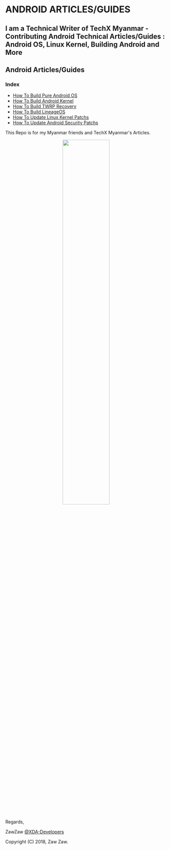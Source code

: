 # ANDROID ARTICLES/GUIDES

## I am a Technical Writer of TechX Myanmar - Contributing Android Technical Articles/Guides : Android OS, Linux Kernel, Building Android and More

## Android Articles/Guides
### Index
- [How To Build Pure Android OS](https://github.com/zawzaww/android-articles-guides/blob/techx-android/Guides/Building-AOSP-ROM.md)
- [How To Build Android Kernel](https://github.com/zawzaww/android-articles-guides/blob/techx-android/Guides/Building-Android-Kernel.md)
- [How To Build TWRP Recovery](https://github.com/zawzaww/android-articles-guides/blob/techx-android/Guides/Building-TWRP-Recovery.md)
- [How To Build LineageOS](https://github.com/zawzaww/android-articles-guides/blob/techx-android/Guides/Building-LineageOS.md)
- [How To Update Linux Kernel Patchs](https://github.com/zawzaww/android-articles-guides/blob/techx-android/Guides/Updating-Linux-Kernel-Patchs.md)
- [How To Update Android Security Patchs](https://github.com/zawzaww/android-articles-guides/blob/techx-android/Guides/Updating-Android-Security-Patchs.md)

This Repo is for my Myanmar friends and TechX Myanmar's Articles.

<center><img src="https://upload.wikimedia.org/wikipedia/commons/thumb/d/db/Android_robot_2014.svg/511px-Android_robot_2014.svg.png" height="54%" width="54%;"/></center> 


Regards,

ZawZaw [@XDA-Developers](https://forum.xda-developers.com/member.php?u=7581611)

Copyright (C) 2018, Zaw Zaw.
